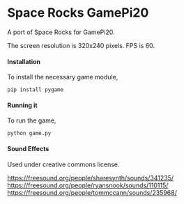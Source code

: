 # Space Rocks GamePi20
A port of Space Rocks for GamePi20.

The screen resolution is 320x240 pixels. FPS is 60.

#### Installation
To install the necessary game module,

`pip install pygame`

#### Running it
To run the game,

`python game.py`

#### Sound Effects
Used under creative commons license.

https://freesound.org/people/sharesynth/sounds/341235/  
https://freesound.org/people/ryansnook/sounds/110115/  
https://freesound.org/people/tommccann/sounds/235968/